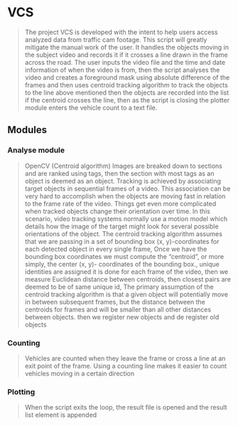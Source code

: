 # VCS
> The project VCS is developed with the intent to help users access analyzed data from traffic cam
footage. This script will greatly mitigate the manual work of the user. It handles the objects moving in
the subject video and records it if it crosses a line drawn in the frame across the road. The user inputs
the video file and the time and date information of when the video is from, then the script analyses the
video and creates a foreground mask using absolute difference of the frames and then uses centroid
tracking algorithm to track the objects to the line above mentioned then the objects are recorded into
the list if the centroid crosses the line, then as the script is closing the plotter module enters the vehicle
count to a text file.

## Modules
### Analyse module
> OpenCV (Centroid algorithm) 
Images are breaked down to sections and are ranked using tags, then the section with most
tags as an object is deemed as an object. Tracking is achieved by associating target objects in
sequential frames of a video. This association can be very hard to accomplish when the objects are
moving fast in relation to the frame rate of the video. Things get even more complicated when
tracked objects change their orientation over time. In this scenario, video tracking systems normally
use a motion model which details how the image of the target might look for several possible
orientations of the object. The centroid tracking algorithm assumes that we are passing in a set of
bounding box (x, y)-coordinates for each detected object in every single frame, Once we have the
bounding box coordinates we must compute the “centroid”, or more simply, the center (x, y)-
coordinates of the bounding box., unique identities are assigned it is done for each frame of the
video, then we measure Euclidean distance between centroids, then closest pairs are deemed to be
of same unique id, The primary assumption of the centroid tracking algorithm is that a given object
will potentially move in between subsequent frames, but the distance between the centroids for
frames and will be smaller than all other distances between objects. then we register new objects
and de register old objects

### Counting
> Vehicles are counted when they leave the frame or cross a line at an exit point of the frame.
Using a counting line makes it easier to count vehicles moving in a certain direction

### Plotting
> When the script exits the loop, the result file is opened and the result list element is
appended


